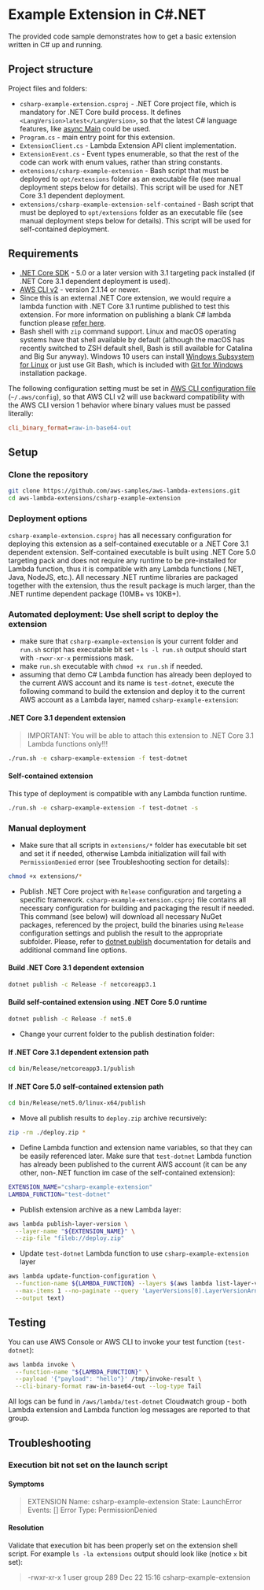 # Example Extension in C#.NET

The provided code sample demonstrates how to get a basic extension written in C# up and running.

## Project structure

Project files and folders:

- `csharp-example-extension.csproj` - .NET Core project file, which is mandatory for .NET Core build process. It defines `<LangVersion>latest</LangVersion>`, so that the latest C# language features, like [async Main](https://docs.microsoft.com/en-us/dotnet/csharp/language-reference/proposals/csharp-7.1/async-main) could be used.
- `Program.cs` - main entry point for this extension.
- `ExtensionClient.cs` - Lambda Extension API client implementation.
- `ExtensionEvent.cs` - Event types enumerable, so that the rest of the code can work with enum values, rather than string constants.
- `extensions/csharp-example-extension` - Bash script that must be deployed to `opt/extensions` folder as an executable file (see manual deployment steps below for details). This script will be used for .NET Core 3.1 dependent deployment.
- `extensions/csharp-example-extension-self-contained` - Bash script that must be deployed to `opt/extensions` folder as an executable file (see manual deployment steps below for details). This script will be used for self-contained deployment.

## Requirements

- [.NET Core SDK](https://dotnet.microsoft.com/download) - 5.0 or a later version with 3.1 targeting pack installed (if .NET Core 3.1 dependent deployment is used).
- [AWS CLI v2](https://docs.aws.amazon.com/cli/latest/userguide/install-cliv2.html) - version 2.1.14 or newer.
- Since this is an external .NET Core extension, we would require a lambda function with .NET Core 3.1 runtime published to test this extension. For more information on publishing a blank C# lambda function please [refer here](https://github.com/awsdocs/aws-lambda-developer-guide/tree/master/sample-apps/blank-csharp).
- Bash shell with `zip` command support. Linux and macOS operating systems have that shell available by default (although the macOS has recently switched to ZSH default shell, Bash is still available for Catalina and Big Sur anyway). Windows 10 users can install [Windows Subsystem for Linux](https://docs.microsoft.com/en-us/windows/wsl/install-win10) or just use Git Bash, which is included with [Git for Windows](https://gitforwindows.org/) installation package.

The following configuration setting must be set in [AWS CLI configuration file](https://docs.aws.amazon.com/cli/latest/userguide/cli-configure-files.html) (`~/.aws/config`), so that AWS CLI v2 will use backward compatibility with the AWS CLI version 1 behavior where binary values must be passed literally:

```ini
cli_binary_format=raw-in-base64-out
```

## Setup

### Clone the repository

```bash
git clone https://github.com/aws-samples/aws-lambda-extensions.git
cd aws-lambda-extensions/csharp-example-extension
```

### Deployment options

`csharp-example-extension.csproj` has all necessary configuration for deploying this extension as a self-contained executable or a .NET Core 3.1 dependent extension.
Self-contained executable is built using .NET Core 5.0 targeting pack and does not require any runtime to be pre-installed for Lambda function, thus it is compatible with any Lambda functions (.NET, Java, NodeJS, etc.). All necessary .NET runtime libraries are packaged together with the extension, thus the result package is much larger, than the .NET runtime dependent package (10MB+ vs 10KB+).

### Automated deployment: Use shell script to deploy the extension

- make sure that `csharp-example-extension` is your current folder and `run.sh` script has executable bit set - `ls -l run.sh` output should start with `-rwxr-xr-x` permissions mask.
- make `run.sh` executable with `chmod +x run.sh` if needed.
- assuming that demo C# Lambda function has already been deployed to the current AWS account and its name is `test-dotnet`, execute the following command to build the extension and deploy it to the current AWS account as a Lambda layer, named `csharp-example-extension`:

#### .NET Core 3.1 dependent extension

> IMPORTANT: You will be able to attach this extension to .NET Core 3.1 Lambda functions only!!!

```bash
./run.sh -e csharp-example-extension -f test-dotnet
```

#### Self-contained extension

This type of deployment is compatible with any Lambda function runtime.

```bash
./run.sh -e csharp-example-extension -f test-dotnet -s
```

### Manual deployment

- Make sure that all scripts in `extensions/*` folder has executable bit set and set it if needed, otherwise Lambda initialization will fail with `PermissionDenied` error (see Troubleshooting section for details):

```bash
chmod +x extensions/*
```

- Publish .NET Core project with `Release` configuration and targeting a specific framework. `csharp-example-extension.csproj` file contains all necessary configuration for building and packaging the result if needed. This command (see below) will download all necessary NuGet packages, referenced by the project, build the binaries using `Release` configuration settings and publish the result to the appropriate subfolder. Please, refer to [dotnet publish](https://docs.microsoft.com/en-us/dotnet/core/tools/dotnet-publish) documentation for details and additional command line options.

#### Build .NET Core 3.1 dependent extension

```bash
dotnet publish -c Release -f netcoreapp3.1
```

#### Build self-contained extension using .NET Core 5.0 runtime

```bash
dotnet publish -c Release -f net5.0
```

- Change your current folder to the publish destination folder:

#### If .NET Core 3.1 dependent extension path

```bash
cd bin/Release/netcoreapp3.1/publish
```

#### If .NET Core 5.0 self-contained extension path

```bash
cd bin/Release/net5.0/linux-x64/publish
```

- Move all publish results to `deploy.zip` archive recursively:

```bash
zip -rm ./deploy.zip *
```

- Define Lambda function and extension name variables, so that they can be easily referenced later. Make sure that `test-dotnet` Lambda function has already been published to the current AWS account (it can be any other, non-.NET function im case of the self-contained extension):

```bash
EXTENSION_NAME="csharp-example-extension"
LAMBDA_FUNCTION="test-dotnet"
```

- Publish extension archive as a new Lambda layer:

```bash
aws lambda publish-layer-version \
  --layer-name "${EXTENSION_NAME}" \
  --zip-file "fileb://deploy.zip"
```

- Update `test-dotnet` Lambda function to use `csharp-example-extension` layer

```bash
aws lambda update-function-configuration \
  --function-name ${LAMBDA_FUNCTION} --layers $(aws lambda list-layer-versions --layer-name ${EXTENSION_NAME} \
  --max-items 1 --no-paginate --query 'LayerVersions[0].LayerVersionArn' \
  --output text)
```

## Testing

You can use AWS Console or AWS CLI to invoke your test function (`test-dotnet`):

```bash
aws lambda invoke \
  --function-name "${LAMBDA_FUNCTION}" \
  --payload '{"payload": "hello"}' /tmp/invoke-result \
  --cli-binary-format raw-in-base64-out --log-type Tail
```

All logs can be fund in `/aws/lambda/test-dotnet` Cloudwatch group - both Lambda extension and Lambda function log messages are reported to that group.

## Troubleshooting

### Execution bit not set on the launch script

#### Symptoms

> EXTENSION Name: csharp-example-extension  State: LaunchError  Events: []  Error Type: PermissionDenied

#### Resolution

Validate that execution bit has been properly set on the extension shell script.
For example `ls -la extensions` output should look like (notice `x` bit set):

> -rwxr-xr-x   1 user  group  289 Dec 22 15:16 csharp-example-extension
